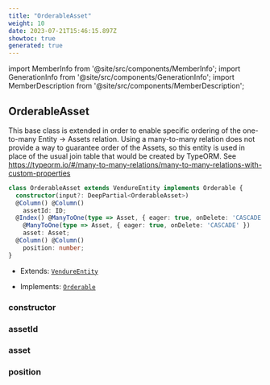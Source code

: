 ```yaml
---
title: "OrderableAsset"
weight: 10
date: 2023-07-21T15:46:15.897Z
showtoc: true
generated: true
---
```

<!-- This file was generated from the Vendure source. Do not modify. Instead, re-run the "docs:build" script -->
import MemberInfo from '@site/src/components/MemberInfo';
import GenerationInfo from '@site/src/components/GenerationInfo';
import MemberDescription from '@site/src/components/MemberDescription';


## OrderableAsset

<GenerationInfo sourceFile="packages/core/src/entity/asset/orderable-asset.entity.ts" sourceLine="18" packageName="@vendure/core" />

This base class is extended in order to enable specific ordering of the one-to-many
Entity -> Assets relation. Using a many-to-many relation does not provide a way
to guarantee order of the Assets, so this entity is used in place of the
usual join table that would be created by TypeORM.
See https://typeorm.io/#/many-to-many-relations/many-to-many-relations-with-custom-properties

```ts title="Signature"
class OrderableAsset extends VendureEntity implements Orderable {
  constructor(input?: DeepPartial<OrderableAsset>)
  @Column() @Column()
    assetId: ID;
  @Index() @ManyToOne(type => Asset, { eager: true, onDelete: 'CASCADE' }) @Index()
    @ManyToOne(type => Asset, { eager: true, onDelete: 'CASCADE' })
    asset: Asset;
  @Column() @Column()
    position: number;
}
```
* Extends: <code><a href='/reference/typescript-api/entities/vendure-entity#vendureentity'>VendureEntity</a></code>


* Implements: <code><a href='/reference/typescript-api/entities/interfaces#orderable'>Orderable</a></code>



<div className="members-wrapper">

### constructor

<MemberInfo kind="method" type="(input?: DeepPartial&#60;<a href='/reference/typescript-api/entities/orderable-asset#orderableasset'>OrderableAsset</a>&#62;) => OrderableAsset"   />


### assetId

<MemberInfo kind="property" type="<a href='/reference/typescript-api/common/id#id'>ID</a>"   />


### asset

<MemberInfo kind="property" type="<a href='/reference/typescript-api/entities/asset#asset'>Asset</a>"   />


### position

<MemberInfo kind="property" type="number"   />




</div>
